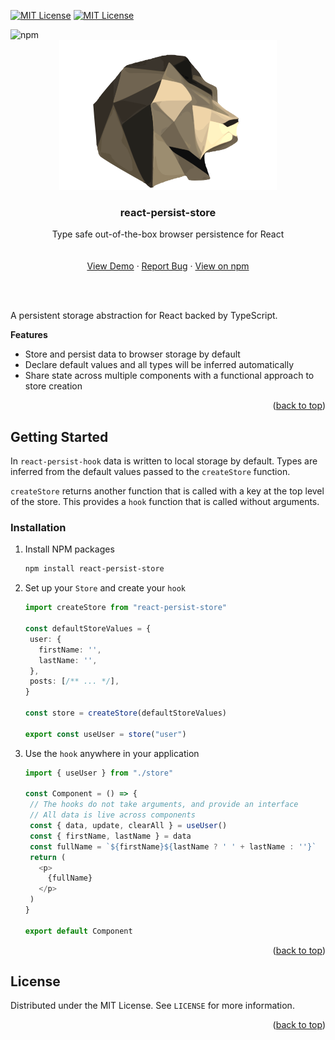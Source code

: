 <!-- Improved compatibility of back to top link: See: https://github.com/othneildrew/Best-README-Template/pull/73 -->

<a name="readme-top"></a>

<!--
*** Thanks for checking out the Best-README-Template. If you have a suggestion
*** that would make this better, please fork the repo and create a pull request
*** or simply open an issue with the tag "enhancement".
*** Don't forget to give the project a star!
*** Thanks again! Now go create something AMAZING! :D
-->

<!-- PROJECT SHIELDS -->
<!--
*** I'm using markdown "reference style" links for readability.
*** Reference links are enclosed in brackets [ ] instead of parentheses ( ).
*** See the bottom of this document for the declaration of the reference variables
*** for contributors-url, forks-url, etc. This is an optional, concise syntax you may use.
*** https://www.markdownguide.org/basic-syntax/#reference-style-links
-->

[![MIT License][license-shield]][license-url]
[![MIT License][react.js]][react-url]

<img alt="npm" src="https://img.shields.io/npm/v/react-persist-store">

<!-- PROJECT LOGO -->
<br />
<div align="center">
  <a href="https://github.com/AndrewWalsh/react-persist-store">
    <img src="resources/logo.svg" alt="Logo">
  </a>

<h3 align="center">react-persist-store</h3>

  <p align="center">
    Type safe out-of-the-box browser persistence for React
    <br />
    <br />
    <br />
    <a href="https://andrewwalsh.github.io/react-persist-store/">View Demo</a>
    ·
    <a href="https://github.com/AndrewWalsh/react-persist-store/issues">Report Bug</a>
    ·
    <a href="https://www.npmjs.com/package/react-persist-store">View on npm</a>
  </p>
</div>

<br />
<br />

<!-- ABOUT THE PROJECT -->

A persistent storage abstraction for React backed by TypeScript.

**Features**

- Store and persist data to browser storage by default
- Declare default values and all types will be inferred automatically
- Share state across multiple components with a functional approach to store creation

<p align="right">(<a href="#readme-top">back to top</a>)</p>

<!-- GETTING STARTED -->

## Getting Started

In `react-persist-hook` data is written to local storage by default. Types are inferred from the default values passed to the `createStore` function.

`createStore` returns another function that is called with a key at the top level of the store. This provides a `hook` function that is called without arguments.

### Installation

1. Install NPM packages
   ```sh
   npm install react-persist-store
   ```
2. Set up your `Store` and create your `hook`
   ```ts
   import createStore from "react-persist-store"
   
   const defaultStoreValues = {
    user: {
      firstName: '',
      lastName: '',
    },
    posts: [/** ... */],
   }

   const store = createStore(defaultStoreValues)

   export const useUser = store("user")
   ```
3. Use the `hook` anywhere in your application
   ```ts
   import { useUser } from "./store"
   
   const Component = () => {
    // The hooks do not take arguments, and provide an interface
    // All data is live across components
    const { data, update, clearAll } = useUser()
    const { firstName, lastName } = data
    const fullName = `${firstName}${lastName ? ' ' + lastName : ''}`
    return (
      <p>
        {fullName}
      </p>
    )
   }

   export default Component
   ```

<p align="right">(<a href="#readme-top">back to top</a>)</p>

<!-- LICENSE -->

## License

Distributed under the MIT License. See `LICENSE` for more information.

<p align="right">(<a href="#readme-top">back to top</a>)</p>

<!-- MARKDOWN LINKS & IMAGES -->
<!-- https://www.markdownguide.org/basic-syntax/#reference-style-links -->

[contributors-shield]: https://img.shields.io/github/contributors/AndrewWalsh/react-persist-store.svg?style=for-the-badge
[contributors-url]: https://github.com/AndrewWalsh/react-persist-store/graphs/contributors
[forks-shield]: https://img.shields.io/github/forks/AndrewWalsh/react-persist-store.svg?style=for-the-badge
[forks-url]: https://github.com/AndrewWalsh/react-persist-store/network/members
[stars-shield]: https://img.shields.io/github/stars/AndrewWalsh/react-persist-store.svg?style=for-the-badge
[stars-url]: https://github.com/AndrewWalsh/react-persist-store/stargazers
[issues-shield]: https://img.shields.io/github/issues/AndrewWalsh/react-persist-store.svg?style=for-the-badge
[issues-url]: https://github.com/AndrewWalsh/react-persist-store/issues
[license-shield]: https://img.shields.io/github/license/AndrewWalsh/react-persist-store.svg?style=for-the-badge
[license-url]: https://github.com/AndrewWalsh/react-persist-store/blob/master/LICENSE
[react.js]: https://img.shields.io/badge/React-20232A?style=for-the-badge&logo=react&logoColor=61DAFB
[react-url]: https://reactjs.org/
